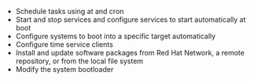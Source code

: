 -   Schedule tasks using at and cron
-   Start and stop services and configure services to start automatically at boot
-   Configure systems to boot into a specific target automatically
-   Configure time service clients
-   Install and update software packages from Red Hat Network, a remote repository, or from the local file system
-   Modify the system bootloader